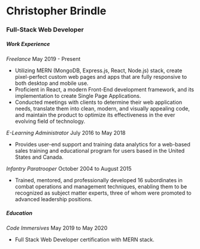 # Christopher Brindle
### Full-Stack Web Developer


##### Work Experience
*Freelance* May 2019 - Present

- Utilizing MERN (MongoDB, Express.js, React, Node.js) stack, create pixel-perfect custom web pages and apps that are fully responsive to both desktop and mobile use.
- Proficient in React, a modern Front-End development framework, and its implementation to create Single Page Applications.
- Conducted meetings with clients to determine their web application needs, translate them into clean, modern, and visually appealing code, and maintain the product to optimize its effectiveness in the ever evolving field of technology.


*E-Learning Administrator* July 2016 to May 2018

- Provides user-end support and training data analytics for a web-based sales training and educational program for users based in the United States and Canada.


*Infantry Paratrooper* October 2004 to August 2015

- Trained, mentored, and professionally developed 16 subordinates in combat operations and management techniques, enabling them to be recognized as subject matter experts, three of whom were promoted to advanced leadership positions.



##### Education
*Code Immersives* May 2019 to May 2020

- Full Stack Web Developer certification with MERN stack.

